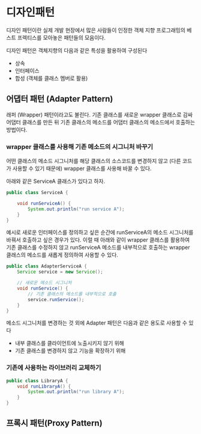 # 디자인패턴

디자인 패턴이란 실제 개발 현장에서 많은 사람들이 인정한 객체 지향 프로그래밍의 베스트 프렉티스를 모아놓은 패턴들의 모음이다.

디자인 패턴은 객체지향의 다음과 같은 특성을 활용하여 구성된다
- 상속
- 인터페이스
- 합성 (객체를 클래스 멤버로 활용)

## 어댑터 패턴 (Adapter Pattern)
래퍼 (Wrapper) 패턴이라고도 불린다. 기존 클래스를 새로운 wrapper 클래스로 감싸 어댑터 클래스를 만든 뒤 기존 클래스의 메소드를 어댑터 클래스의 메소드에서 호출하는 방법이다.

### wrapper 클래스를 사용해 기존 메소드의 시그니처 바꾸기
어떤 클래스의 메소드 시그니처를 해당 클래스의 소스코드를 변경하지 않고 (다른 코드가 사용할 수 있기 때문에) wrapper 클래스를 사용해 바꿀 수 있다.

아래와 같은 ServiceA 클래스가 있다고 하자.
```java
public class ServiceA {

    void runServiceA() {
        System.out.println("run service A");
    }
}
```

예시로 새로운 인터페이스를 정의하고 싶은 순간에 runServiceA의 메소드 시그니처를 바꿔서 호출하고 싶은 경우가 있다. 이럴 때 아래와 같이 wrapper 클래스를 활용하여 기존 클래스를 수정하지 않고 runServiceA 메소드를 내부적으로 호출하는 wrapper 클래스의 메소드를 새롭게 정의하여 사용할 수 있다.

```java
public class AdapterServiceA {
    Service service = new Service();

    // 새로운 메소드 시그니처
    void runService() {
        // 기존 클래스의 메소드를 내부적으로 호출
        service.runService();
    }
}
```

메소드 시그니처를 변경하는 것 외에 Adapter 패턴은 다음과 같은 용도로 사용할 수 있다
- 내부 클래스를 클라이언트에 노출시키지 않기 위해
- 기존 클래스를 변경하지 않고 기능을 확장하기 위해

### 기존에 사용하는 라이브러리 교체하기

```java
public class LibraryA {
    void runLibraryA() {
        System.out.println("run library A");
    }
}
```

## 프록시 패턴(Proxy Pattern)

